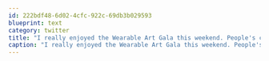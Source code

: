 ```yaml
---
id: 222bdf48-6d02-4cfc-922c-69db3b029593
blueprint: text
category: twitter
title: "I really enjoyed the Wearable Art Gala this weekend. People's creativity always amazes me."
caption: "I really enjoyed the Wearable Art Gala this weekend. People's creativity always amazes me."
---
```

